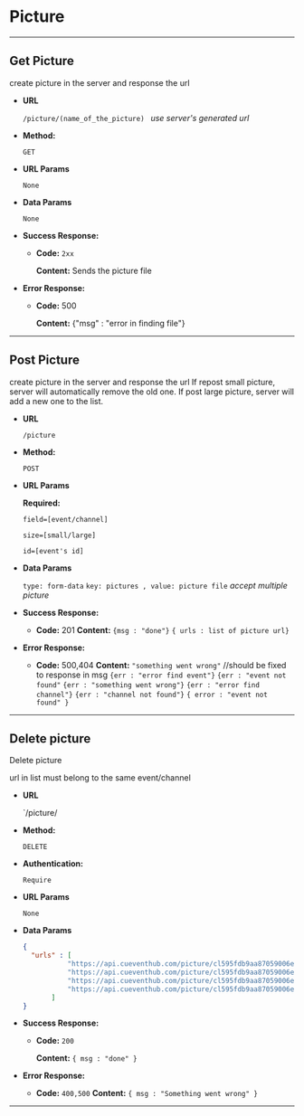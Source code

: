 # **Picture**

---
## Get Picture
create picture in the server and response the url
* **URL**

  `/picture/(name_of_the_picture) ` *use server's generated url*

* **Method:**

  `GET`

*  **URL Params**

    `None`

* **Data Params**

    `None`

* **Success Response:**

  * **Code:** `2xx`

    **Content:**
    Sends the picture file

* **Error Response:**

  * **Code:** 500

    **Content:**
    {"msg" : "error in finding file"}

---

## Post Picture

create picture in the server and response the url
If repost small picture, server will automatically remove the old one.
If post large picture, server will add a new one to the list.

* **URL**

  `/picture`

* **Method:**

  `POST`

*  **URL Params**

   **Required:**

    `field=[event/channel]`

    `size=[small/large]`

    `id=[event's id]`

* **Data Params**

	`type: form-data`
	`key: pictures , value: picture file` _accept multiple picture_


* **Success Response:**
  * **Code:** 201
    **Content:**
    `{msg : "done"}`
    `{ urls : list of picture url}`


* **Error Response:**

  * **Code:** 500,404
    **Content:**
`"something went wrong"` //should be fixed to response in msg
`{err : "error find event"}`
`{err : "event not found"`
`{err : "something went wrong"}`
`{err : "error find channel"}`
`{err : "channel not found"}`
`{ error : "event not found" }`


---


## Delete picture
Delete picture

url in list must belong to the same event/channel

* **URL**

  `/picture/

* **Method:**

  `DELETE`

* **Authentication:**

  `Require`

*  **URL Params**

    `None`

* **Data Params**

	```JSON
  {
      "urls" : [
               "https://api.cueventhub.com/picture/cl595fdb9aa87059006ee48817nfc521499459423556.jpg",
               "https://api.cueventhub.com/picture/cl595fdb9aa87059006ee48817j5ot71499459423744.jpg",
               "https://api.cueventhub.com/picture/cl595fdb9aa87059006ee48817eozo61499459423804.jpg",
               "https://api.cueventhub.com/picture/cl595fdb9aa87059006ee488174d40y1499459423941.jpg"
           ]
  }
  ```

* **Success Response:**

  * **Code:** `200`

    **Content:** `{ msg : "done" }`

* **Error Response:**

  * **Code:** `400,500`
    **Content:**
    `{ msg : "Something went wrong" }`
---
